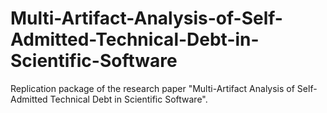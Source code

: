 # Multi-Artifact-Analysis-of-Self-Admitted-Technical-Debt-in-Scientific-Software
Replication package of the research paper "Multi-Artifact Analysis of Self-Admitted Technical Debt in Scientific Software".
